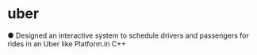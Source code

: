 # uber
● Designed an interactive system to schedule drivers and passengers for rides in an Uber like Platform.in C++
